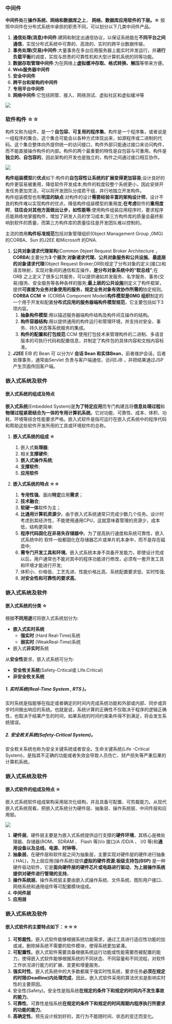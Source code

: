 ### 中间件

**中间件处**在**操作系统、网络和数据库之上**， **网络、数据库应用软件的下层。☆**
按照中间件在分布式系统中承担的职责不同，可以划分以下几类中间件产品。
1. **通信处理(消息)中间件**:建网和制定出通信协议，以保证系统能在**不同平台之间通信**，实现分布式系统中可靠的、高效的、实时的跨平台数据传输，
2. **事务处理(交易)中间件**:大量事务在多台应用服务器上能实时并发运行，并**进行负载平衡**的调度，实现与昂贵的可靠性机和大型计算机系统的同等功能。
3. **数据存取管理中间件**:为在网络上**虚拟缓冲存取、格式转换、解压**等带来方便。
4. **Web服务器中间件**
5. **安全中间件**
6. **跨平台和架构的中间件**
7. **专用平台中间件**
8. **网络中间件**:它包括网管、接入、网络测试、虚拟社区和虚拟缓冲等

![](./assets/e5a45cc6aab5cf0136d5b7dd180103b0_MD5.jpeg)

### 软件构件 ☆☆

构件又称为组件，是一个**自包容、可复用的程序集**。构件是一个程序集，或者说是一组程序的集合。这个集合可能会以各种方式体现出来，如源程序或二进制的代码。这个集合整体向外提供统一的访问接口，构件外部只能通过接口来访问构件，而不能直接操作构件的内部。构件的两个最重要的特性是自包容与可重用。构件是**独立的、自包容的**，因此架构的开发也是独立的，构件之间通过接口相互协作。

![](./assets/b65013bb6033b176fc7c021fbab5851c_MD5.jpeg)

**构件组装模型**的**优点**如下:构件的**自包容性让系统的扩展变得更加容易**;设计良好的构件更容易被重用，降低软件开发成本;构件的粒度较整个系统更小，因此安排开发任务更加灵活，可以将开发团队分成若干组，并行地独立开发构件。  
构件组装模型也有**明显的缺点**:对构件的设计**需要经验丰富的架构设计师**，设计不良的构件难以实现构件的优点，降低构件组装模型的重用度;**在考虑**软件的**重用度时**，**往往会对其他方面做出让步，如性能等**;使用构件组装应用程序时，要求程序员能熟练地掌握构件，增加了研发人员的学习成本;第三方构件库的质量会最终影响到软件的质量，而第三方构件库的质量往往是开发团队难以控制的。

主流的商用**构件标准规范**包括对象管理组织(0bject Management Group ,0MG)的CORBA、Sun 的J2EE 和Microsoft 的DNA.

1. **公共对象请求代理架构**(Common 0bjeet Request Broker Architecture ，**CORBA**)主要分为**3 个层次**:**对象诸求代理、公共对象服务和公共设施**。**最底层的对象请求代理**(0bject Request Broker,ORB)规定了分布对象的定义(接口)和语言映射，实现对象间的通信和互操作，**是分布对象系统中的“软总线”**;在ORB 之上定义了很多公共服务，可以提供诸如并发服务、名字服务、事务(交易)服务、安全服务等各种各样的服务;**最上层的公共设施**则定义了构件框架，提供**可直接为业务对象使用的服务，规定业务对象有效协作所需的**协定规则。  
   **CORBA CCM ☆** (CORBA Component Model)**构件模型是0MG 组织**制定的一个用于开发和配置**分布式应用的服务器端构件模型规范**，它主要包括如下3 项内容。
	1. **抽象构件模型**:用以描述服务器端构件结构及构件间互操作的结构。
	2. **构件容器结构**:用以提供通用的构件运行和管理环境，并支持对安全、事务、持久状态等系统服务的集成。
	3. **构件的配置和打包规范**:CCM 使用打包技术来管理构件的二进制、多语言版本的可执行代码和配置信息，并制定了构件包的具体内容和文档内容标准。
2. **J2EE**
	   EIB 的 Bean 可 以分为V **会话 Bean 和实体Bean**，前者维护会话，后者处理事务，通常由Servlet 负贵与客户端通信，访问EJB ，并把结果通过JSP 产生页面传回客户端。

### 嵌入式系统及软件

#### 嵌入式系统的组成及特点

**嵌入式系统**(Embedded System)是**为了特定应用**而专门构建且将**信息处理过程**和**物理过程紧密结合为一体的专用计算机系统**。它对功能、可靠性、成本、体积、功耗、环境等综合性能要求严格。嵌入式软件是指可运行在嵌入式系统中的程序代码和帮助这些软件开发所用的工具或环境软件的总称。

1. **嵌入式系统的组成 ☆**
	1. 嵌入式**处理器**;
	2. 相关**支撑硬件**;
	3. **嵌入式操作系统**;
	4. **支撑软件**;
	5. **应用软件**
	
2. **嵌入式系统的特点 ☆☆**
	1. **专用性强**。面向**特定**应用**需求**；
	2. **技术融合**;
	3. **软硬一体**软件为主；
	4. **比通用计算机资源少**。由于嵌入式系统通常只完成少数几个任务。设计时考虑到其经济性，不能使用通用CPU，这就意味着管理的资源少，成本低，结构更简单:
	5. **程序代码固化在非易失存储器中**。为了提高执行速度和系统可靠性，嵌入式系统中的 软件一般都固化在存储器芯片或单片机本身中，而不是存在磁盘中;
	6. **需专门开发工具和环境**。嵌入式系统本身不具备开发能力，即使设计完成以后，用户通常也不能对其中的程序功能进行修改，必须有一套开发工具和环境才能进行开发;
	7. 体积小、价格低、工艺先进、性能价格比高、系统配置要求低、实时性强;
	8. **对安全性和可靠性的要求高**。

### 嵌入式系统及软件

#### 嵌入式系统的分类 ☆

根据**不同用途**可将嵌入式系统划分为:

- **嵌入式实时系统**
	- **强实时** (Hard Real-Time)系统
	- **弱实时** (WeakReal-Time)系统
- 嵌入式**非实时**系统

从**安全性**要求，嵌入式系统可分为:

- **安全攸关系统**(Safety-Critical或 Life.Critical)
- **非安全攸关系统**

##### 1. 实时系统(Real-Time System , RTS )。

实时系统是指能够在指定或者确定的时间内完成系统功能和外部或内部、同步或异步时间做出响应的系统。也就是说，系统计算的正确性不仅取决于程序的逻辑正确性，也取决于结果产生的时间，如果系统的时间约束条件得不到满足，将会发生系统错误。

##### 2. 安全枚关系统(Safety-Critical System)。

安全枚关系统也称为安全关键系统或者安全。生命关键系统(Life -Critical System)，是指其不正确的功能或者失效会导致人员伤亡、财产损失等严重后果的计算机系统。

### 嵌入式系统及软件

#### 嵌入式软件的组成及特点 ☆

嵌入式系统软件组成架构采用层次化结构，并且具备可配置、可剪裁能力。从现代嵌入式系统观看，把嵌入式系统分为硬件层、抽象层、操作系统层、中间件层和应用层。

![](./assets/0bb9d7605c7f98ac60d7f1314aa910d3_MD5.jpeg)

1. **硬件层**。硬件层主要是为嵌入式系统提供运行支撑的**硬件环境**，其核心是微处理器、存储器(ROM、 SDRAM 、 Flash 等)I/o 接口(A /DD/A 、 I/0 等)和**通用设备以及总线、电源、时钟等**。
2. **抽象层**。在硬件层和软件层之间为抽象层，主要实现对硬件层的硬件进行抽象 ( HAL)，为上层应用(操作系统)提供**虚拟的硬件资源**;**板级支持包(BSP)** 是一种硬件驱动软件，它是**面向硬件层的硬件芯片或电路进行驱动**，**为上层操作系统提供对硬件进行管理的支持**。
3. **操作系统层**。操作系统层主要由嵌入式操作系统、文件系统、图形用户接口、网络系统和通用组件等可配置模块组成。
4. **中间件层**
5. **应用层**

### 嵌入式系统及软件

#### **嵌入式软件**的**主要特点**如下：☆☆☆

1. **可剪裁性**。嵌入式软件能够根据系统功能需求，通过工具进行适应性功能的加或减，删除掉系统不需要的软件模块，使得系统更加紧凑。
2. **可配置性**。嵌入式软件需要具备根据系统运行功能或性能需要而被配置的能力，使得嵌入式软件能够根据系统的不同状态、不同容量和不同流程，对软件工作状况进行能力的扩展、变更和增量服务。
3. **强实时性**。嵌入式系统中的大多数都属于强实时性系统，要求任务**必须在规定的时限(Deadline)内处理完成**，因此，嵌入式软件采用的算法优劣是影响实时性的主要原因。
4. 安全性(Safety)。安全性是指系统**在规定的条件下和规定的时间内不发生事故的能力**。
5. **可靠性**。可靠性是指系统**在规定的条件下和规定的时间周期内程序执行所要求的功能的能力**。
6. **高确定性**。预先设计规划好的，其行为不能随时间、状态的变迁而变化。




